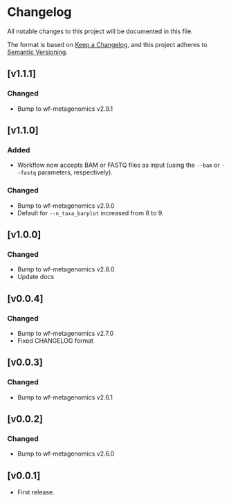 # Changelog
All notable changes to this project will be documented in this file.

The format is based on [Keep a Changelog](https://keepachangelog.com/en/1.1.0/),
and this project adheres to [Semantic Versioning](https://semver.org/spec/v2.0.0.html).

## [v1.1.1]
### Changed
- Bump to wf-metagenomics v2.9.1

## [v1.1.0]
### Added
- Workflow now accepts BAM or FASTQ files as input (using the `--bam` or `--fastq` parameters, respectively).
### Changed
- Bump to wf-metagenomics v2.9.0
- Default for `--n_taxa_barplot` increased from 8 to 9.

## [v1.0.0]
### Changed
- Bump to wf-metagenomics v2.8.0
- Update docs

## [v0.0.4]
### Changed
- Bump to wf-metagenomics v2.7.0
- Fixed CHANGELOG format

## [v0.0.3]
### Changed
- Bump to wf-metagenomics v2.6.1

## [v0.0.2]
### Changed
- Bump to wf-metagenomics v2.6.0

## [v0.0.1]
- First release.